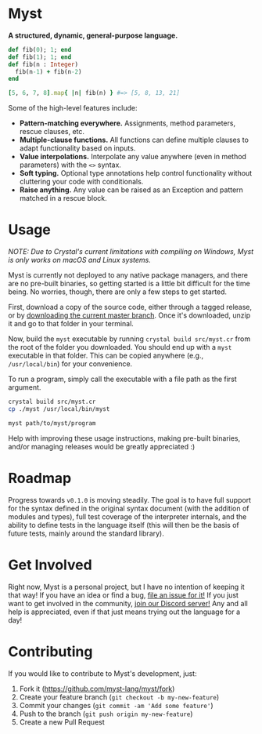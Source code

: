 # Myst

**A structured, dynamic, general-purpose language.**

```ruby
def fib(0); 1; end
def fib(1); 1; end
def fib(n : Integer)
  fib(n-1) + fib(n-2)
end

[5, 6, 7, 8].map{ |n| fib(n) } #=> [5, 8, 13, 21]
```

Some of the high-level features include:

- **Pattern-matching everywhere.** Assignments, method parameters, rescue clauses, etc.
- **Multiple-clause functions.** All functions can define multiple clauses to adapt functionality based on inputs.
- **Value interpolations.** Interpolate any value anywhere (even in method parameters) with the `<>` syntax.
- **Soft typing.** Optional type annotations help control functionality without cluttering your code with conditionals.
- **Raise anything.** Any value can be raised as an Exception and pattern matched in a rescue block.


# Usage

_NOTE: Due to Crystal's current limitations with compiling on Windows, Myst is only works on macOS and Linux systems._

Myst is currently not deployed to any native package managers, and there are no pre-built binaries, so getting started is a little bit difficult for the time being. No worries, though, there are only a few steps to get started.

First, download a copy of the source code, either through a tagged release, or by [downloading the current master branch](https://github.com/myst-lang/myst/archive/master.zip). Once it's downloaded, unzip it and go to that folder in your terminal.

Now, build the `myst` executable by running `crystal build src/myst.cr` from the root of the folder you downloaded. You should end up with a `myst` executable in that folder. This can be copied anywhere (e.g., `/usr/local/bin`) for your convenience.

To run a program, simply call the executable with a file path as the first argument.

```bash
crystal build src/myst.cr
cp ./myst /usr/local/bin/myst

myst path/to/myst/program
```

Help with improving these usage instructions, making pre-built binaries, and/or managing releases would be greatly appreciated :)


# Roadmap

Progress towards `v0.1.0` is moving steadily. The goal is to have full support for the syntax defined in the original syntax document (with the addition of modules and types), full test coverage of the interpreter internals, and the ability to define tests in the language itself (this will then be the basis of future tests, mainly around the standard library).


# Get Involved

Right now, Myst is a personal project, but I have no intention of keeping it that way! If you have an idea or find a bug, [file an issue for it!](https://github.com/myst-lang/myst/issues/new) If you just want to get involved in the community, [join our Discord server!](https://discord.gg/8FtMeac) Any and all help is appreciated, even if that just means trying out the language for a day!


# Contributing

If you would like to contribute to Myst's development, just:

1. Fork it (https://github.com/myst-lang/myst/fork)
2. Create your feature branch (`git checkout -b my-new-feature`)
3. Commit your changes (`git commit -am 'Add some feature'`)
4. Push to the branch (`git push origin my-new-feature`)
5. Create a new Pull Request
